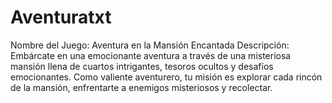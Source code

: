 # Aventuratxt
Nombre del Juego: Aventura en la Mansión Encantada  Descripción: Embárcate en una emocionante aventura a través de una misteriosa mansión llena de cuartos intrigantes, tesoros ocultos y desafíos emocionantes. Como valiente aventurero, tu misión es explorar cada rincón de la mansión, enfrentarte a enemigos misteriosos y recolectar.
